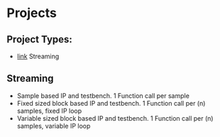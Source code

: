     
# <a name="projects"></a> Projects

## Project Types:
* [link](#projects_streaming) Streaming

## <a name="projects_streaming"></a> Streaming
* Sample based IP and testbench. 1 Function call per sample
* Fixed sized block based IP and testbench. 1 Function call per (n) samples, fixed IP loop
* Variable sized block based IP and testbench. 1 Function call per (n) samples, variable IP loop
